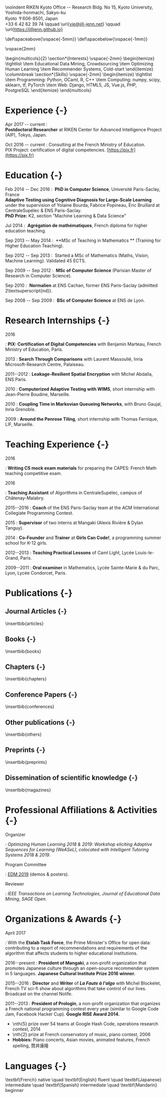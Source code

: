 \noindent
RIKEN Kyoto Office -- Research Bldg. No 15, Kyoto University, Yoshida-honmachi, Sakyo-ku  
Kyoto 〒606-8501, Japan  
+33 6 42 62 39 74 \qquad \url{vie@jill-jenn.net} \qquad \url{https://jilljenn.github.io}

\def\spaceabove{\vspace{-5mm}}
\def\spacebelow{\vspace{-1mm}}

\vspace{2mm}

\begin{multicols}{2}
\section*{Interests}
\vspace{-2mm}
\begin{itemize}
\tightlist
\item Educational Data Mining, Crowdsourcing
\item Optimizing Human Learning
\item Recommender Systems, Cold-start
\end{itemize}
\columnbreak
\section*{Skills}
\vspace{-2mm}
\begin{itemize}
\tightlist
\item Programming: Python, OCaml, R, C++
\item Computing: numpy, scipy, sklearn, tf, PyTorch
\item Web: Django, HTML5, JS, Vue.js, PHP, PostgreSQL
\end{itemize}
\end{multicols}

# Experience {-}

Apr 2017 -- current
:      
**Postdoctoral Researcher** at RIKEN Center for Advanced Intelligence Project (AIP), Tokyo, Japan.

Oct 2016 -- current
:   Consulting at the French Ministry of Education.  
PIX Project: certification of digital competencies. [https://pix.fr](https://pix.fr)

# Education {-}

Feb 2014 -- Dec 2016
:    **PhD in Computer Science**, Université Paris-Saclay, France  
**Adaptive Testing using Cognitive Diagnosis for Large-Scale Learning**  
under the supervision of Yolaine Bourda, Fabrice Popineau, Éric Bruillard at CentraleSupélec & ENS Paris-Saclay.  
**PhD Prize:** K2, section "Machine Learning & Data Science"

Jul 2014
:    **Agrégation de mathématiques**, French diploma for higher education teaching.

Sep 2013 -- May 2014
:    **MSc of Teaching in Mathematics ** (Training for Higher Education Teaching).

Sep 2012 -- Sep 2013
:    Started a MSc of Mathematics (Maths, Vision, Machine Learning). Validated 45 ECTS.

Sep 2009 -- Sep 2012
:    **MSc of Computer Science** (Parisian Master of Research in Computer Science).

Sep 2010
:    **Normalien** at ENS Cachan, former ENS Paris-Saclay (admitted 2\textsuperscript{nd}).

Sep 2008 -- Sep 2009
:    **BSc of Computer Science** at ENS de Lyon.

# Research Internships {-}

2016

:   **PIX: Certification of Digital Competencies** with Benjamin Marteau, French Ministry of Education, Paris.

2013
:   **Search Through Comparisons** with Laurent Massoulié, Inria Microsoft-Research Centre, Palaiseau.  

2011--2012
:   **Leakage-Resilient Spatial Encryption** with Michel Abdalla, ENS Paris.

2010
:   **Computerized Adaptive Testing with WIMS**, short internship with Jean-Pierre Boudine, Marseille.

2010
:   **Coupling Time in Markovian Queueing Networks**, with Bruno Gaujal, Inria Grenoble.

2009
:   **Around the Penrose Tiling**, short internship with Thomas Fernique, LIF, Marseille.

# Teaching Experience {-}

2016

:   **Writing CS mock exam materials** for preparing the CAPES: French Math teaching competitive exam.

2016

:   **Teaching Assistant** of Algorithms in CentraleSupélec, campus of Châtenay-Malabry.

2015--2016
:   **Coach** of the ENS Paris-Saclay team at the ACM International Collegiate Programming Contest.

2015
:   **Supervisor** of two interns at Mangaki (Alexis Rivière & Dylan Tanguy).

2014
:   **Co-Founder** and **Trainer** at **Girls Can Code!**, a programming summer school for K-12 girls.

2012--2013
:   **Teaching Practical Lessons** of Caml Light, Lycée Louis-le-Grand, Paris.

2009--2011
:   **Oral examiner** in Mathematics, Lycée Sainte-Marie & du Parc, Lyon, Lycée Condorcet, Paris.

# Publications {-}

## Journal Articles {-}

\insertbib{articles}

## Books {-}

\insertbib{books}

## Chapters {-}

\insertbib{chapters}

## Conference Papers {-}

\insertbib{conferences}

## Other publications {-}

\insertbib{others}

## Preprints {-}

\insertbib{preprints}

## Dissemination of scientific knowledge {-}

\insertbib{magazines}

# Professional Affiliations & Activities {-}

Organizer

:   *Optimizing Human Learning 2018 & 2019: Workshop eliciting Adaptive Sequences for Learning (WeASeL), colocated with Intelligent Tutoring Systems 2018 & 2019.*

Program Committee

:   [EDM 2019](http://educationaldatamining.org/edm2019/committee/) (demos & posters).

Reviewer

:   *IEEE Transactions on Learning Technologies*, *Journal of Educational Data Mining*, *SAGE Open*.

# Organizations & Awards {-}

April 2017

:   With the **Etalab Task Force**, the Prime Minister's Office for open data: contributing to a report of recommendations and requirements of the algorithm that affects students to higher educational institutions.

2016--present
:   **President of Mangaki**, a non-profit organization that promotes Japanese culture through an open-source recommender system in 5 languages. **Japanese Cultural Institute Prize 2016 winner.**

2015--2016
:   **Director** and **Writer** of ***La Faute à l'algo*** with Michel Blockelet, French TV sci-fi show about algorithms that take control of our lives. Broadcast on the channel Nolife.

2011--2013
:   **President of Prologin**, a non-profit organization that organizes a French national programming contest every year (similar to Google Code Jam, Facebook Hacker Cup). **Google RISE Award 2014.**

- \nth{5} prize over 54 teams at Google Hash Code, operations research contest, 2014
- \nth{2} prize at French conservatory of music, piano contest, 2006
- **Hobbies:** Piano concerts, Asian movies, animated features, French spelling, 筒井康隆

# Languages {-}

\textbf{French} native \quad \textbf{English} fluent \quad \textbf{Japanese} intermediate \quad \textbf{Spanish} intermediate \quad \textbf{Mandarin} beginner
